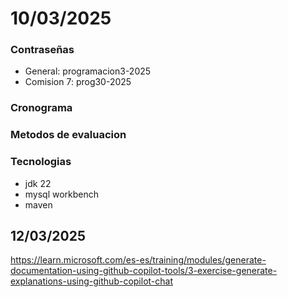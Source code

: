 # 10/03/2025

### Contraseñas

- General: programacion3-2025
- Comision 7: prog30-2025

### Cronograma

### Metodos de evaluacion

### Tecnologias

- jdk 22
- mysql workbench
- maven

## 12/03/2025

https://learn.microsoft.com/es-es/training/modules/generate-documentation-using-github-copilot-tools/3-exercise-generate-explanations-using-github-copilot-chat



